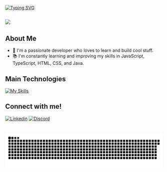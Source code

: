 [![Typing SVG](https://readme-typing-svg.herokuapp.com/?color=5271FF&size=35&center=true&vCenter=true&width=1000&lines=Nice+to+meet+you,+my+name+is+Douglas;Welcome+to+my+GitHub+Profile!:%29)](https://git.io/typing-svg)
##
![](https://github.com/bush1D3v/bush1D3v/assets/133554156/18851c7f-7783-491a-be37-407c2cb537d4)
## About Me
- 🌱 I'm a passionate developer who loves to learn and build cool stuff.
- 📚 I'm constantly learning and improving my skills in JavaScript, TypeScript, HTML, CSS, and Java.


## Main Technologies
[![My Skills](https://skillicons.dev/icons?i=js,typescript,nodejs,java,spring,aws,azure,docker,git,linux&theme=light)](https://skillicons.dev)

## Connect with me!
[![Linkedin](https://skillicons.dev/icons?i=linkedin)](https://www.linkedin.com/in/douglasbuscampos/)
[![Discord](https://skillicons.dev/icons?i=discord)](https://www.discord.com/channels/douglascamposcr/)

### 

<br clear="both"> <img src="https://raw.githubusercontent.com/Douglascrc/Douglascrc/output/snake.svg" alt="Snake animation" />

###
